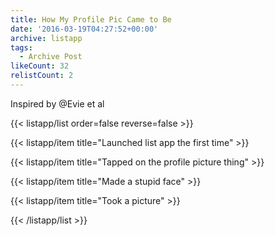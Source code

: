 ```yaml
---
title: How My Profile Pic Came to Be
date: '2016-03-19T04:27:52+00:00'
archive: listapp
tags: 
  - Archive Post
likeCount: 32
relistCount: 2
---
```


Inspired by @Evie et al

<!--more-->

{{< listapp/list order=false reverse=false >}}

   {{< listapp/item title="Launched list app the first time" >}}

   {{< listapp/item title="Tapped on the profile picture thing" >}}

   {{< listapp/item title="Made a stupid face" >}}

   {{< listapp/item title="Took a picture" >}}

{{< /listapp/list >}}
